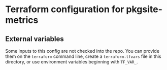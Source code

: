 # Terraform configuration for pkgsite-metrics

## External variables

Some inputs to this config are not checked into the repo.
You can provide them on the `terraform` command line,
create a `terraform.tfvars` file in this directory,
or use environment variables beginning with `TF_VAR_`.

